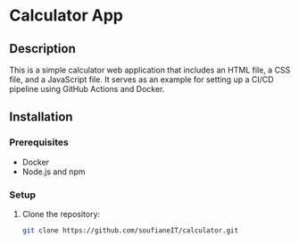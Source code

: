 # Calculator App

## Description
This is a simple calculator web application that includes an HTML file, a CSS file, and a JavaScript file. It serves as an example for setting up a CI/CD pipeline using GitHub Actions and Docker.

## Installation

### Prerequisites
- Docker
- Node.js and npm

### Setup
1. Clone the repository:
   ```bash
   git clone https://github.com/soufianeIT/calculator.git
